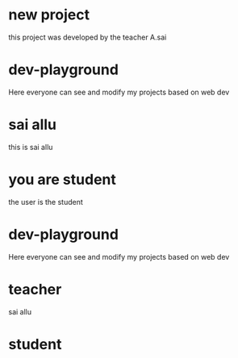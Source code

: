 # new project

this project was developed by the teacher A.sai

# dev-playground

Here everyone can see and modify my projects based on web dev

# sai allu

this is sai allu

# you are student

the user is the student

# dev-playground

Here everyone can see and modify my projects based on web dev

# teacher

sai allu

# student
